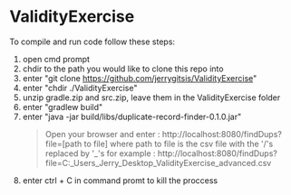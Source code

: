 # ValidityExercise

To compile and run code follow these steps:

 1. open cmd prompt
 2. chdir to the path you would like to clone this repo into
 3. enter "git clone https://github.com/jerrygitsis/ValidityExercise"
 4. enter "chdir ./ValidityExercise"
 5. unzip gradle.zip and src.zip, leave them in the ValidityExercise folder
 6. enter "gradlew build"
 7. enter "java -jar build/libs/duplicate-record-finder-0.1.0.jar"
     > Open your browser and enter :
     > http://localhost:8080/findDups?file=[path to file]
     > where path to file is the csv file with the '/'s replaced by '_'s
     > for example :
     > http://localhost:8080/findDups?file=C:_Users_Jerry_Desktop_ValidityExercise_advanced.csv
 8. enter ctrl + C in command promt to kill the proccess

